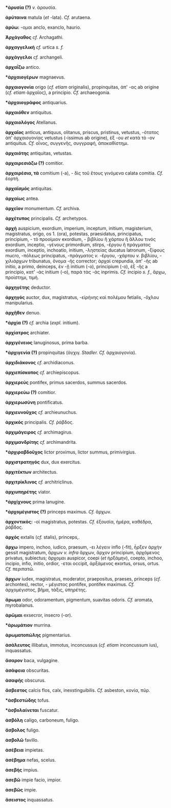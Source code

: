 **\*ἀρυσία (?)** *v.* ἀρουσία.

**ἀρύταινα** matula (*et* -lata). *Cf.* arutaena.

**ἀρύω:** -ομαι anclo, exanclo, haurio.

**Ἀρχάγαθος** *cf.* Archagathi.

**ἀρχαγγελική** *cf.* urtica *s. f.*

**ἀρχάγγελοι** *cf.* archangeli.

**ἀρχαΐζω** antico.

**\*ἀρχαιογέρων** magnaevus.

**ἀρχαιογονία** origo (*cf. etiam* originalis), propinquitas, ἀπ' -ας ab
origine (*cf. etiam* ἀρχαῖος), a principio. *Cf.* archaeogonia.

**\*ἀρχαιογράφος** antiquarius.

**ἀρχαιόθεν** antiquitus.

**ἀρχαιολόγος** Atellanus.

**ἀρχαῖος** anticus, antiquus, olitanus, priscus, pristinus, vetustus,
-ότατος ἀπ' ἀρχαιογονίας vetustus (-issimus ab origine), ἐξ -ου *et*
κατὰ τὸ -ον antiquitus. *Cf.* οἶνος, συγγενῆς, συγγραφή, ἀποκαθίστημι.

**ἀρχαιότης** antiquitas, vetustas.

**ἀρχαιρεσιάζω (?)** comitior.

**ἀρχαιρέσια, τά** comitium (-a), - δὶς τοῦ ἔτους γινόμενα calata
comitia. *Cf.* ἑορτή.

**άρχαϊσμός** antiquitas.

**ἀρχαίως** antea.

**ἀρχεῖον** monumentum. *Cf.* archiva.

**ἀρχέτυπος** principalis. *Cf.* archetypos.

**ἀρχή** auspicium, exordium, imperium, inceptum, initium, magisterium,
magistratus, origo, os 1. (ora), potestas, praesidatus, principatus,
principium, - τὸ προοίμιον exordium, - βιβλίου ἢ χάρτου ἢ ἄλλου τινός
exordium, inceptio, -γένους primordium, stirps, -ἔργου ἢ πράγματος
exordium, inceptio, inchoatio, initium, -ληστείας ducatus latronum,
-ξίφους mucro, -πόλεως principatus, -πράγματος *v.* -ἔργου, -χάρτου *v.*
βιβλίου, - χιλιάρχων tribunatus, ὄνομα -ῆς corrector; ἀρχαί crepundia,
ἀπ' -ῆς ab initio, a primo, deinceps, ἐν -ῇ initium (-o), principium
(-o), ἐξ -ῆς a principio, κατ' -άς initium (-o), παρὰ τὰς -άς inprimis.
*Cf.* incipio *s. f.*, ἄρχω, προίστημι, τιμή.

**ἀρχηγέτης** deductor.

**ἀρχηγός** auctor, dux, magistratus, -εἰρήνης καὶ πολέμου fetialis,
-ὄχλου manipularius.

**ἀρχῆθεν** denuo.

**\*ἀρχία (?)** *cf.* archia (*expl.* initium).

**ἀρχίατρος** archiater.

**ἀρχιγένειος** lanuginosus, prima barba.

**\*ἀρχιγενία (?)** propinquitas (ἀγχιγ. *Stadler. Cf.* ἀρχαιογονία).

**άρχιδιάκονος** *cf.* archidiaconus.

**ἀρχιεπίσκοπος** *cf.* archiepiscopus.

**ἀρχιερεύς** pontifex, primus sacerdos, summus sacerdos.

**ἀρχιερεύω (?)** comitior.

**ἀρχιερωσύνη** pontificatus.

**ἀρχιευνοῦχος** *cf.* archieunuchus.

**ἀρχικός** principalis. *Cf.* ῥάβδος.

**ἀρχιμάγειρος** *cf.* archimagirus.

**ἀρχιμανδρίτης** *cf.* archimandrita.

**\*ἀρχιραβδοῦχος** lictor proximus, lictor summus, primivirgius.

**ἀρχιστρατηγός** dux, dux exercitus.

**ἀρχιτέκτων** architectus.

**ἀρχιτρίκλινος** *cf.* architriclinus.

**ἀρχιυπηρέτης** viator.

**\*ἀρχίχνους** prima lanugine.

**\*ἀρχομέγιστος (?)** princeps maximus. *Cf.* ἄρχων.

**ἀρχοντικός:** -οί magistratus, potestas. *Cf.* ἐξουσία, ἡμέρα,
καθέδρα, ῥάβδος.

**ἀρχός** extalis (*cf.* stalis), princeps,.

**ἄρχω** impero, inchoo, iudico, praesum, -ει λέγειν inflo (-fit), ἦρξεν
ἀρχήν gessit magistratum, ἄρχων *v. infra* ἄρχων, ἄρχον principium,
ἀρχόμενος privatus, subiectus; ἄρχομαι auspicor, coepi (*et* ἠρξάμην),
coepto, inchoo, incipio, infio, initio, ordior, -εται occipit, ἀρξάμενος
exortus, orsus, ortus. *Cf.* περιπατῶ.

**ἄρχων** iudex, magistratus, moderator, praepositus, praeses, princeps
(*cf.* archontes), rector, - μέγιστος pontifex, pontifex maximus. *Cf.*
ἀρχομέγιστος, βῆμα, τάξις, ὑπηρέτης.

**ἄρωμα** odor, odoramentum, pigmentum, suavitas odoris. *Cf.* aromata,
myrobalanus.

**ἀρῶμαι** exsecror, insecro (-or).

**\*ἀρωμάτιον** murrina.

**ἀρωματοπώλης** pigmentarius.

**ἀσάλευτος** illibatus, immotus, inconcussus (*cf. etiam* inconcussum
ius), inquassatus.

**ἄσαρον** baca, vulgagine.

**ἀσάφεια** obscuritas.

**ἀσαφής** obscurus.

**ἄσβεστος** calcis flos, calx, inexstinguibilis. *Cf.* asbeston, κονία,
πῦρ.

**\*ἀσβεστώδης** tofus.

**\*ἀσβολαίνεται** fuscatur.

**ἀσβόλη** caligo, carboneum, fuligo.

**ἄσβολος** fuligo.

**ἀσβολῶ** favillo.

**ἀσέβεια** impietas.

**ἀσέβημα** nefas, scelus.

**ἀσεβής** impius.

**ἀσεβῶ** impie facio, impior.

**ἀσεβῶς** impie.

**ἄσειστος** inquassatus.
